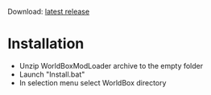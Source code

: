Download: [latest release](https://github.com/DipCrai/WorldBoxModLoader/releases)
# Installation
- Unzip WorldBoxModLoader archive to the empty folder
- Launch "Install.bat"
- In selection menu select WorldBox directory
